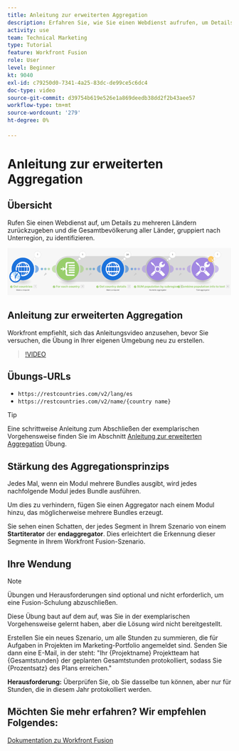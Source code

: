```yaml
---
title: Anleitung zur erweiterten Aggregation
description: Erfahren Sie, wie Sie einen Webdienst aufrufen, um Details zu mehreren Ländern zurückzugeben und die Population, gruppiert nach Unterregion, zu identifizieren, die alle in [!DNL Adobe Workfront Fusion].
activity: use
team: Technical Marketing
type: Tutorial
feature: Workfront Fusion
role: User
level: Beginner
kt: 9040
exl-id: c79250d0-7341-4a25-83dc-de99ce5c6dc4
doc-type: video
source-git-commit: d39754b619e526e1a869deedb38dd2f2b43aee57
workflow-type: tm+mt
source-wordcount: '279'
ht-degree: 0%

---
```


# Anleitung zur erweiterten Aggregation

## Übersicht

Rufen Sie einen Webdienst auf, um Details zu mehreren Ländern zurückzugeben und die Gesamtbevölkerung aller Länder, gruppiert nach Unterregion, zu identifizieren.

![Ein Bild des Fusion-Szenarios](assets/iteration-and-aggregation-3.png)

## Anleitung zur erweiterten Aggregation

Workfront empfiehlt, sich das Anleitungsvideo anzusehen, bevor Sie versuchen, die Übung in Ihrer eigenen Umgebung neu zu erstellen.

>[!VIDEO](https://video.tv.adobe.com/v/335281/?quality=12)

## Übungs-URLs

* `https://restcountries.com/v2/lang/es`
* `https://restcountries.com/v2/name/{country name}`

>[!TIP]
>
>Eine schrittweise Anleitung zum Abschließen der exemplarischen Vorgehensweise finden Sie im Abschnitt [Anleitung zur erweiterten Aggregation](https://experienceleague.adobe.com/docs/workfront-learn/tutorials-workfront/fusion/exercises/advanced-aggregation.html?lang=en) Übung.

## Stärkung des Aggregationsprinzips

Jedes Mal, wenn ein Modul mehrere Bundles ausgibt, wird jedes nachfolgende Modul jedes Bundle ausführen.

Um dies zu verhindern, fügen Sie einen Aggregator nach einem Modul hinzu, das möglicherweise mehrere Bundles erzeugt.

Sie sehen einen Schatten, der jedes Segment in Ihrem Szenario von einem **Startiterator** der **endaggregator**. Dies erleichtert die Erkennung dieser Segmente in Ihrem Workfront Fusion-Szenario.

## Ihre Wendung

>[!NOTE]
>
>Übungen und Herausforderungen sind optional und nicht erforderlich, um eine Fusion-Schulung abzuschließen.

Diese Übung baut auf dem auf, was Sie in der exemplarischen Vorgehensweise gelernt haben, aber die Lösung wird nicht bereitgestellt.

Erstellen Sie ein neues Szenario, um alle Stunden zu summieren, die für Aufgaben in Projekten im Marketing-Portfolio angemeldet sind. Senden Sie dann eine E-Mail, in der steht: &quot;Ihr {Projektname} Projektteam hat {Gesamtstunden} der geplanten Gesamtstunden protokolliert, sodass Sie {Prozentsatz} des Plans erreichen.&quot;

**Herausforderung:** Überprüfen Sie, ob Sie dasselbe tun können, aber nur für Stunden, die in diesem Jahr protokolliert werden.

## Möchten Sie mehr erfahren? Wir empfehlen Folgendes:

[Dokumentation zu Workfront Fusion](https://experienceleague.adobe.com/docs/workfront/using/adobe-workfront-fusion/workfront-fusion-2.html?lang=en)
